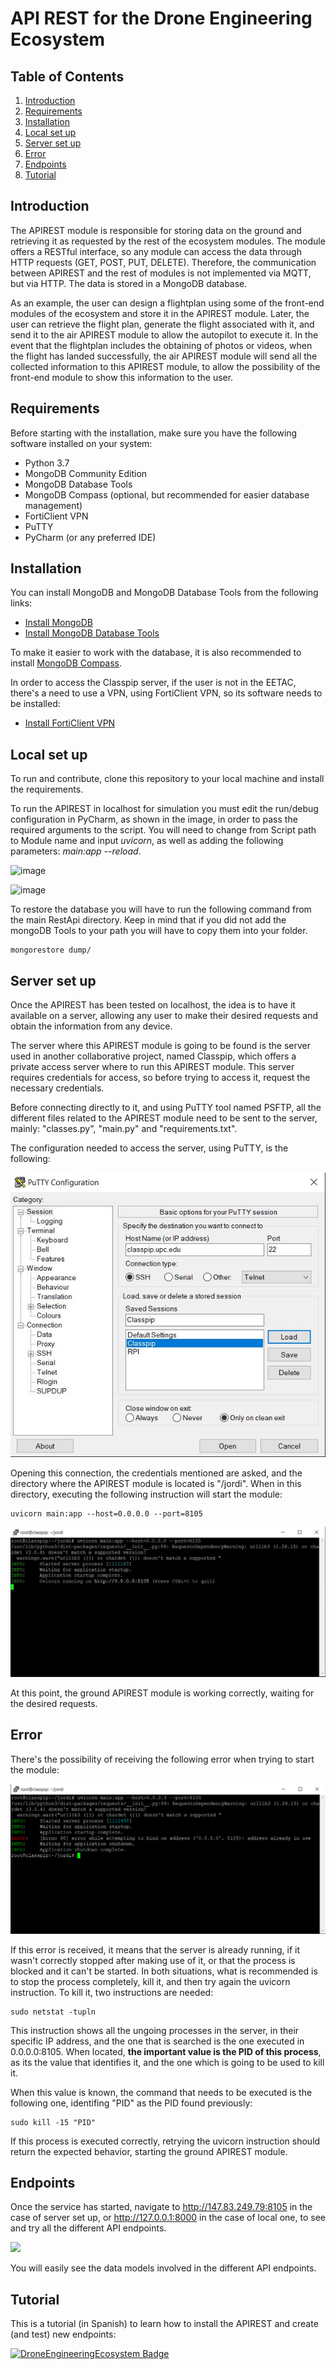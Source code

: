 # API REST for the Drone Engineering Ecosystem

## Table of Contents
1. [Introduction](#introduction)
2. [Requirements](#requirements)
3. [Installation](#installation)
4. [Local set up](#local-set-up)
5. [Server set up](#server-set-up)
6. [Error](#error)
7. [Endpoints](#endpoints)
8. [Tutorial](#tutorial)

## Introduction
The APIREST module is responsible for storing data on the ground and retrieving it as requested by the rest of the ecosystem modules. The module offers a RESTful interface, so any module can access the data through HTTP requests (GET, POST, PUT, DELETE). Therefore, the communication between APIREST and the rest of modules is not implemented via MQTT, but via HTTP. The data is stored in a MongoDB database.   
      
As an example, the user can design a flightplan using some of the front-end modules of the ecosystem and store it in the APIREST module. Later, the user can retrieve the flight plan, generate the flight associated with it, and send it to the air APIREST module to allow the autopilot to execute it. In the event that the flightplan includes the obtaining of photos or videos, when the flight has landed successfully, the air APIREST module will send all the collected information to this APIREST module, to allow the possibility of the front-end module to show this information to the user.   

## Requirements

Before starting with the installation, make sure you have the following software installed on your system:

- Python 3.7
- MongoDB Community Edition
- MongoDB Database Tools
- MongoDB Compass (optional, but recommended for easier database management)
- FortiClient VPN
- PuTTY
- PyCharm (or any preferred IDE)

## Installation

You can install MongoDB and MongoDB Database Tools from the following links:
- [Install MongoDB](https://www.mongodb.com/docs/manual/administration/install-community/)
- [Install MongoDB Database Tools](https://www.mongodb.com/docs/database-tools/)

To make it easier to work with the database, it is also recommended to install [MongoDB Compass](https://www.mongodb.com/products/compass).

In order to access the Classpip server, if the user is not in the EETAC, there's a need to use a VPN, using FortiClient VPN, so its software needs to be installed:
- [Install FortiClient VPN](https://serveistic.upc.edu/ca/upclink/documentacio/connexio-a-myupclink-des-de-windows/)

## Local set up

To run and contribute, clone this repository to your local machine and install the requirements.  
    
To run the APIREST in localhost for simulation you must edit the run/debug configuration in PyCharm, as shown in the image, in order to pass the required arguments to the script. 
You will need to change from Script path to Module name and input _uvicorn_, as well as adding the following parameters: _main:app --reload_.

![image](https://github.com/Frixon21/RestApiDEE/assets/72676967/e34bd344-ee58-4d86-b2ba-dc65c5d5c117)

![image](https://github.com/Frixon21/RestApiDEE/assets/72676967/d8c9e3e4-b2a8-4df5-be1f-376d070fe58d)


To restore the database you will have to run the following command from the main RestApi directory. Keep in mind that if you did not add the mongoDB Tools to your path you will have to copy them into your folder. 
```
mongorestore dump/
```

## Server set up

Once the APIREST has been tested on localhost, the idea is to have it available on a server, allowing any user to make their desired requests and obtain the information from any device.

The server where this APIREST module is going to be found is the server used in another collaborative project, named Classpip, which offers a private access server where to run this APIREST module. This server requires credentials for access, so before trying to access it, request the necessary credentials.

Before connecting directly to it, and using PuTTY tool named PSFTP, all the different files related to the APIREST module need to be sent to the server, mainly: "classes.py", "main.py" and "requirements.txt".

The configuration needed to access the server, using PuTTY, is the following:

![](https://github.com/JordiLlaveria/GroundAPIRESTDEE/blob/manager/assets/Putty%20Configuration.JPG)

Opening this connection, the credentials mentioned are asked, and the directory where the APIREST module is located is "/jordi". When in this directory, executing the following instruction will start the module:

```
uvicorn main:app --host=0.0.0.0 --port=8105
```

![](https://github.com/JordiLlaveria/GroundAPIRESTDEE/blob/manager/assets/Putty%20Server.JPG)

At this point, the ground APIREST module is working correctly, waiting for the desired requests.

## Error

There's the possibility of receiving the following error when trying to start the module:

![](https://github.com/JordiLlaveria/GroundAPIRESTDEE/blob/manager/assets/Error%20start%20server.PNG)

If this error is received, it means that the server is already running, if it wasn't correctly stopped after making use of it, or that the process is blocked and it can't be started. In both situations, what is recommended is to stop the process completely, kill it, and then try again the uvicorn instruction. To kill it, two instructions are needed:

```
sudo netstat -tupln 
````

This instruction shows all the ungoing processes in the server, in their specific IP address, and the one that is searched is the one executed in 0.0.0.0:8105. When located, __the important value is the PID of this process__, as its the value that identifies it, and the one which is going to be used to kill it.

When this value is known, the command that needs to be executed is the following one, identifing "PID" as the PID found previously:

```
sudo kill -15 "PID"
```

If this process is executed correctly, retrying the uvicorn instruction should return the expected behavior, starting the ground APIREST module.

## Endpoints

Once the service has started, navigate to http://147.83.249.79:8105 in the case of server set up, or http://127.0.0.1:8000 in the case of local one, to see and try all the different API endpoints.

![](https://github.com/JordiLlaveria/GroundAPIRESTDEE/blob/manager/assets/Endpoints.JPG)

You will easily see the data models involved in the different API endpoints.    

## Tutorial

This is a tutorial (in Spanish) to learn how to install the APIREST and create (and test) new endpoints:      
     
[![DroneEngineeringEcosystem Badge](https://img.shields.io/badge/DEE-video_tutorial_APIREST-pink.svg)](https://www.youtube.com/playlist?list=PLyAtSQhMsD4o3VIWiQ7xYB9dx7f-C8Ju1)

     



